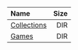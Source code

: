 |Name|Size|
|:---|---:|
|[Collections](Collections/index.html)|DIR|
|[Games](Games/index.html)|DIR|
